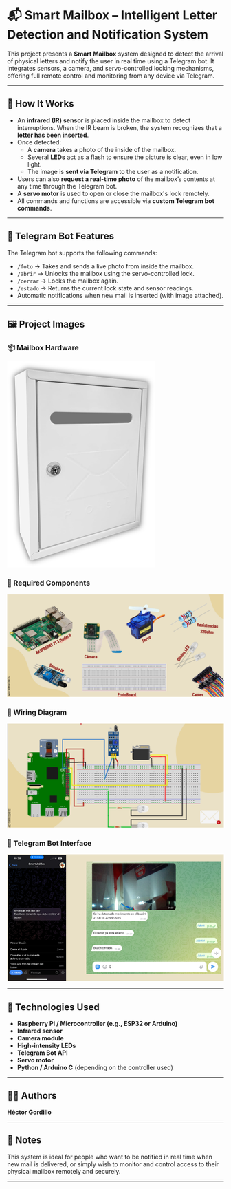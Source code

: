# 📬 Smart Mailbox – Intelligent Letter Detection and Notification System

This project presents a **Smart Mailbox** system designed to detect the arrival of physical letters and notify the user in real time using a Telegram bot. It integrates sensors, a camera, and servo-controlled locking mechanisms, offering full remote control and monitoring from any device via Telegram.

---

## 🔧 How It Works

- An **infrared (IR) sensor** is placed inside the mailbox to detect interruptions. When the IR beam is broken, the system recognizes that a **letter has been inserted**.
- Once detected:
  - A **camera** takes a photo of the inside of the mailbox.
  - Several **LEDs** act as a flash to ensure the picture is clear, even in low light.
  - The image is **sent via Telegram** to the user as a notification.
- Users can also **request a real-time photo** of the mailbox’s contents at any time through the Telegram bot.
- A **servo motor** is used to open or close the mailbox's lock remotely.
- All commands and functions are accessible via **custom Telegram bot commands**.

---

## 💬 Telegram Bot Features

The Telegram bot supports the following commands:

- `/foto` → Takes and sends a live photo from inside the mailbox.
- `/abrir` → Unlocks the mailbox using the servo-controlled lock.
- `/cerrar` → Locks the mailbox again.
- `/estado` → Returns the current lock state and sensor readings.
- Automatic notifications when new mail is inserted (with image attached).

---

## 🖼️ Project Images

### 📦 Mailbox Hardware
![Smart Mailbox Unit](Im1.png)

### 🧰 Required Components
![Components Overview](Im2.png)

### 🔌 Wiring Diagram
![Electrical Circuit](Im3.png)

### 📱 Telegram Bot Interface
![Bot Interface](Im4.png)

---

## 📡 Technologies Used

- **Raspberry Pi / Microcontroller (e.g., ESP32 or Arduino)**
- **Infrared sensor**
- **Camera module**
- **High-intensity LEDs**
- **Telegram Bot API**
- **Servo motor**
- **Python / Arduino C** (depending on the controller used)

---

## 👨‍💻 Authors

**Héctor Gordillo**

---

## 📎 Notes

This system is ideal for people who want to be notified in real time when new mail is delivered, or simply wish to monitor and control access to their physical mailbox remotely and securely.

---
